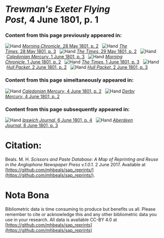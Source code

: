 # *Trewman's Exeter Flying Post*, 4 June 1801, p. 1  
  
### Content from this page previously appeared in:  
![Hand](http://scissorsandpaste.net/wp-content/uploads/2017/06/smallhandpointer.png) [*Morning Chronicle*, 28 May 1801, p. 2](https://mhbeals.github.io/sap_html/Morning-Chronicle/Morning-Chronicle-28-May-1801-p-2)  
![Hand](http://scissorsandpaste.net/wp-content/uploads/2017/06/smallhandpointer.png) [*The Times*, 28 May 1801, p. 3](https://mhbeals.github.io/sap_html/The-Times/The-Times-28-May-1801-p-3)  
![Hand](http://scissorsandpaste.net/wp-content/uploads/2017/06/smallhandpointer.png) [*The Times*, 29 May 1801, p. 2](https://mhbeals.github.io/sap_html/The-Times/The-Times-29-May-1801-p-2)  
![Hand](http://scissorsandpaste.net/wp-content/uploads/2017/06/smallhandpointer.png) [*Caledonian Mercury*, 1 June 1801, p. 3](https://mhbeals.github.io/sap_html/Caledonian-Mercury/Caledonian-Mercury-1-June-1801-p-3)  
![Hand](http://scissorsandpaste.net/wp-content/uploads/2017/06/smallhandpointer.png) [*Morning Chronicle*, 1 June 1801, p. 2](https://mhbeals.github.io/sap_html/Morning-Chronicle/Morning-Chronicle-1-June-1801-p-2)  
![Hand](http://scissorsandpaste.net/wp-content/uploads/2017/06/smallhandpointer.png) [*The Times*, 1 June 1801, p. 3](https://mhbeals.github.io/sap_html/The-Times/The-Times-1-June-1801-p-3)  
![Hand](http://scissorsandpaste.net/wp-content/uploads/2017/06/smallhandpointer.png) [*Hull Packet*, 2 June 1801, p. 2](https://mhbeals.github.io/sap_html/Hull-Packet/Hull-Packet-2-June-1801-p-2)  
![Hand](http://scissorsandpaste.net/wp-content/uploads/2017/06/smallhandpointer.png) [*Hull Packet*, 2 June 1801, p. 3](https://mhbeals.github.io/sap_html/Hull-Packet/Hull-Packet-2-June-1801-p-3)  
  
### Content from this page simeltaneously appeared in:  
![Hand](http://scissorsandpaste.net/wp-content/uploads/2017/06/smallhandpointer.png) [*Caledonian Mercury*, 4 June 1801, p. 2](https://mhbeals.github.io/sap_html/Caledonian-Mercury/Caledonian-Mercury-4-June-1801-p-2)  
![Hand](http://scissorsandpaste.net/wp-content/uploads/2017/06/smallhandpointer.png) [*Derby Mercury*, 4 June 1801, p. 2](https://mhbeals.github.io/sap_html/Derby-Mercury/Derby-Mercury-4-June-1801-p-2)  
  
### Content from this page subsequently appeared in:  
![Hand](http://scissorsandpaste.net/wp-content/uploads/2017/06/smallhandpointer.png) [*Ipswich Journal*, 6 June 1801, p. 4](https://mhbeals.github.io/sap_html/Ipswich-Journal/Ipswich-Journal-6-June-1801-p-4)  
![Hand](http://scissorsandpaste.net/wp-content/uploads/2017/06/smallhandpointer.png) [*Aberdeen Journal*, 8 June 1801, p. 3](https://mhbeals.github.io/sap_html/Aberdeen-Journal/Aberdeen-Journal-8-June-1801-p-3)  


# Citation: 

Beals. M. H. *Scissors and Paste Database: A Map of Reprinting and Reuse in the Anglophone Newspaper Press v.1.0.1.* 2 June 2017. Available at [https://github.com/mhbeals/sap_reprints/](https://github.com/mhbeals/sap_reprints/). 

# Nota Bona

Bibliometric data is time consuming to produce but benefits us all. Please remember to cite or acknowledge this and any other bibliometric data you use in your research. All data is available CC-BY 4.0 at [https://github.com/mhbeals/sap_reprints](https://github.com/mhbeals/sap_reprints)